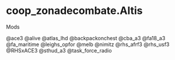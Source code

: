 # coop_zonadecombate.Altis

Mods

@ace3
@alive
@atlas_lhd
@backpackonchest
@cba_a3
@fa18_a3
@fa_maritime
@leighs_opfor
@melb
@nimitz
@rhs_afrf3
@rhs_usf3
@RHSxACE3
@sthud_a3
@task_force_radio
